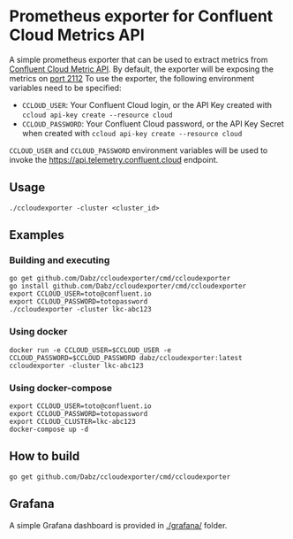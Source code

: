 # Prometheus exporter for Confluent Cloud Metrics API

A simple prometheus exporter that can be used to extract metrics from [Confluent Cloud Metric API](https://docs.confluent.io/current/cloud/metrics-api.html).
By default, the exporter will be exposing the metrics on [port 2112](http://localhost:2112)
To use the exporter, the following environment variables need to be specified:

* `CCLOUD_USER`: Your Confluent Cloud login, or the API Key created with `ccloud api-key create --resource cloud`
* `CCLOUD_PASSWORD`: Your Confluent Cloud password, or the API Key Secret when created with `ccloud api-key create --resource cloud`

`CCLOUD_USER` and `CCLOUD_PASSWORD` environment variables will be used to invoke the https://api.telemetry.confluent.cloud endpoint.

## Usage
```
./ccloudexporter -cluster <cluster_id>
````

## Examples

### Building and executing 
```
go get github.com/Dabz/ccloudexporter/cmd/ccloudexporter
go install github.com/Dabz/ccloudexporter/cmd/ccloudexporter
export CCLOUD_USER=toto@confluent.io
export CCLOUD_PASSWORD=totopassword
./ccloudexporter -cluster lkc-abc123  
```

### Using docker
```
docker run -e CCLOUD_USER=$CCLOUD_USER -e CCLOUD_PASSWORD=$CCLOUD_PASSWORD dabz/ccloudexporter:latest ccloudexporter -cluster lkc-abc123
```

### Using docker-compose
```
export CCLOUD_USER=toto@confluent.io
export CCLOUD_PASSWORD=totopassword
export CCLOUD_CLUSTER=lkc-abc123
docker-compose up -d
```

## How to build
```
go get github.com/Dabz/ccloudexporter/cmd/ccloudexporter
```

## Grafana
A simple Grafana dashboard is provided in [./grafana/](./grafana) folder.
